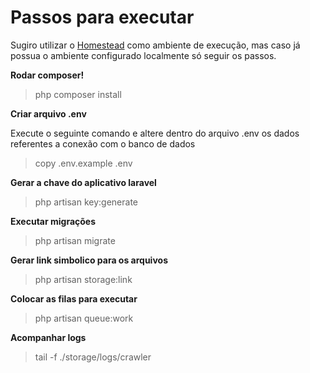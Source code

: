 # Passos para executar
Sugiro utilizar o  [Homestead](https://laravel.com/docs/6.x/homestead) como ambiente de execução, mas caso já possua o ambiente configurado localmente só seguir os passos.

**Rodar composer!**
> php composer install

**Criar arquivo .env**

Execute o seguinte comando e altere dentro do arquivo .env os dados referentes a conexão com o banco de dados
> copy .env.example .env

**Gerar a chave do aplicativo laravel**
> php artisan key:generate

**Executar migrações**
> php artisan migrate

**Gerar link simbolico para os arquivos**
> php artisan storage:link

**Colocar as filas para executar**
> php artisan queue:work

**Acompanhar logs**
> tail -f ./storage/logs/crawler
